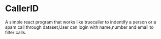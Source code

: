 # CallerID
A simple react program that works like truecaller to indentify a person or a spam call through dataset,User can login with name,number and email to filter calls.
